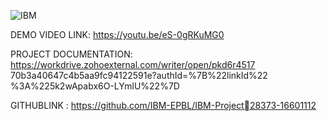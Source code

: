   ![IBM](https://user-images.githubusercontent.com/113525587/202835272-81b6fbac-c7bd-42b0-9a84-a4a27a179680.png)

  
  DEMO VIDEO LINK: 
             https://youtu.be/eS-0gRKuMG0
             
PROJECT DOCUMENTATION:
          https://workdrive.zohoexternal.com/writer/open/pkd6r4517
          70b3a40647c4b5aa9fc94122591e?authId=%7B%22linkId%22
          %3A%225k2wApabx6O-LYmlU%22%7D
          
GITHUBLINK :
   https://github.com/IBM-EPBL/IBM-Project28373-16601112

